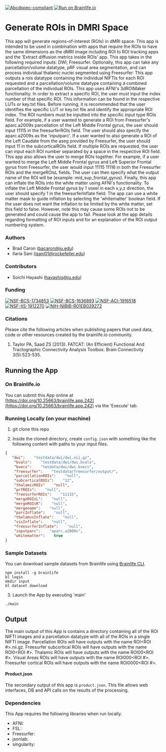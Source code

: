 [![Abcdspec-compliant](https://img.shields.io/badge/ABCD_Spec-v1.1-green.svg)](https://github.com/brain-life/abcd-spec)
[![Run on Brainlife.io](https://img.shields.io/badge/Brainlife-brainlife.app.242-blue.svg)](https://doi.org/10.25663/brainlife.app.242)

# Generate ROIs in DMRI Space 

This app will generate regions-of-interest (ROIs) in dMRI space. This app is intended to be used in combination with apps that require the ROIs to have the same dimensions as the dMRI image including ROI to ROI tracking apps and the 'Extract diffusion metrics inside ROIs' app. This app takes in the following required inputs: DWI, Freesurfer. Optionally, this app can take any parcellation/volume datatype, pRF visual area segmentation, and can process individual thalamic nuclei segmented using Freesurfer. This app outputs a rois datatype containing the individual NIFTIs for each ROI requested and a parcellation/volume datatype containing a combined parcellation of the individual ROIs. This app uses AFNI's 3dROIMaker functionality.
In order to extract a specific ROI, the user must input the index number of that specific ROI. This information can be found in the respective LUTs or key.txt files. Before running, it is recommended that the user identifies the specific LUT or key.txt file and identify the appropriate ROI index. The ROI numbers must be inputted into the specific input type ROIs field. For example, if a user wanted to generate a ROI from Freesurfer's aparc.a2009s parcellation of the Left Middle Frontal gyrus, the user should input 11115 in the freesurferROIs field. The user should also specify the aparc.a2009s as the 'inputparc'. If a user wanted to also generate a ROI of the Left Caudate from the aseg provided by Freesurfer, the user should input 11 in the subcorticalROIs field. If multiple ROIs are requested, the user can input each ROI number separated by a space in the respective ROI field.
This app also allows the user to merge ROIs together. For example, if a user wanted to merge the Left Middle Frontal gyrus and Left Superior Frontal gyrus from Freesurfer, the user would input 11115 11116 in both the Freesurfer ROIs and the mergeROIsL fields. The user can then specify what the output name of the ROI will be (example: mid_sup_frontal_gyrus).
Finally, this app can inflate the ROIs into the white matter using AFNI's functionality. To inflate the Left Middle Frontal gyrus by 1 voxel in each x,y,z direction, the user should specify 1 in the freesurferInflate field. The app can use a white matter mask to guide inflation by selecting the 'whitematter' boolean field. If the user does not want the inflation to be limited by the white matter, set this field to false. However, note this may cause some ROIs not to be generated and could cause the app to fail.
Please look at the app details regarding formatting of ROI inputs and for an explanation of the ROI output numbering system.  

### Authors 

- Brad Caron (bacaron@iu.edu)
- Ilaria Sani (isani01@rockefeller.edu) 

### Contributors 

- Soichi Hayashi (hayashis@iu.edu) 

### Funding 

[![NSF-BCS-1734853](https://img.shields.io/badge/NSF_BCS-1734853-blue.svg)](https://nsf.gov/awardsearch/showAward?AWD_ID=1734853)
[![NSF-BCS-1636893](https://img.shields.io/badge/NSF_BCS-1636893-blue.svg)](https://nsf.gov/awardsearch/showAward?AWD_ID=1636893)
[![NSF-ACI-1916518](https://img.shields.io/badge/NSF_ACI-1916518-blue.svg)](https://nsf.gov/awardsearch/showAward?AWD_ID=1916518)
[![NSF-IIS-1912270](https://img.shields.io/badge/NSF_IIS-1912270-blue.svg)](https://nsf.gov/awardsearch/showAward?AWD_ID=1912270)
[![NIH-NIBIB-R01EB029272](https://img.shields.io/badge/NIH_NIBIB-R01EB029272-green.svg)](https://grantome.com/grant/NIH/R01-EB029272-01)

### Citations 

Please cite the following articles when publishing papers that used data, code or other resources created by the brainlife.io community. 

1. Taylor PA, Saad ZS (2013).  FATCAT: (An Efficient) Functional And Tractographic Connectivity Analysis Toolbox. Brain Connectivity 3(5):523-535. 

## Running the App 

### On Brainlife.io 

You can submit this App online at [https://doi.org/10.25663/brainlife.app.242](https://doi.org/10.25663/brainlife.app.242) via the 'Execute' tab. 

### Running Locally (on your machine) 

1. git clone this repo 

2. Inside the cloned directory, create `config.json` with something like the following content with paths to your input files. 

```json 
{
   "dwi":    "testdata/dwi/dwi.nii.gz",
    "bvals":    "testdata/dwi/dwi.bvals",
    "bvecs":    "tesdata/dwi/dwi.bvecs",
    "freesurfer":    "testdata/freesurfer/output/",
    "parcellationROIs":    "null",
    "subcorticalROIs":    "12",
    "thalamicROIs"    "null",
    "prfROIs":    "null",
    "freesurferROIs":    "11115",
    "mergeROIsL":    "null",
    "mergeROIsR":    "null",
    "mergename":    "null",
    "parcInflate":    "null",
    "thalamusInflate":    "null",
    "visInflate":    "null",
    "freesurferInflate":    "null",
    "inputparc":    "aparc.a2009s",
    "whitematter":    true
} 
``` 

### Sample Datasets 

You can download sample datasets from Brainlife using [Brainlife CLI](https://github.com/brain-life/cli). 

```
npm install -g brainlife 
bl login 
mkdir input 
bl dataset download 
``` 

3. Launch the App by executing 'main' 

```bash 
./main 
``` 

## Output 

The main output of this App is contains a directory containing all of the ROI NIFTI images and a parcellation datatype with all of the ROIs in a single NIFTI image. Parcellation ROIs will have outputs with the name ROI<ROI #>.nii.gz. Freesurfer subcortical ROIs will have outputs with the name ROI0<ROI #>. Thalamic ROIs will have outputs with the name ROI00<ROI #>. Visual Areas ROIs will have outputs with the name ROI000<ROI #>. Freesurfer cortical ROIs will have outputs with the name ROI0000<ROI #>. 

#### Product.json 

The secondary output of this app is `product.json`. This file allows web interfaces, DB and API calls on the results of the processing. 

### Dependencies 

This App requires the following libraries when run locally. 

- AFNI: 
- FSL: 
- Freesurfer: 
- jsonlab: 
- singularity: 